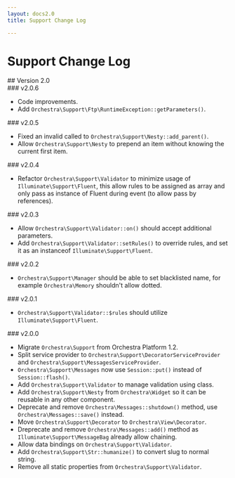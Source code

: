 ```yaml
---
layout: docs2.0
title: Support Change Log

---
```


# Support Change Log

<section id="v2.0">
## Version 2.0

<article id="v2.0.6">
### v2.0.6

* Code improvements.
* Add `Orchestra\Support\Ftp\RuntimeException::getParameters()`.

</article>

<article id="v2.0.5">
### v2.0.5

* Fixed an invalid called to `Orchestra\Support\Nesty::add_parent()`.
* Allow `Orchestra\Support\Nesty` to prepend an item without knowing the current first item.

</article>

<article id="v2.0.4">
### v2.0.4

* Refactor `Orchestra\Support\Validator` to minimize usage of `Illuminate\Support\Fluent`, this allow rules to be assigned as array and only pass as instance of Fluent during event (to allow pass by references).

</article>

<article id="v2.0.3">
### v2.0.3

* Allow `Orchestra\Support\Validator::on()` should accept additional parameters.
* Add `Orchestra\Support\Validator::setRules()` to override rules, and set it as an instanceof `Illuminate\Support\Fluent`.

</article>

<article id="v2.0.2">
### v2.0.2

* `Orchestra\Support\Manager` should be able to set blacklisted name, for example `Orchestra\Memory` shouldn't allow dotted.

</article>

<article id="v2.0.1">
### v2.0.1

* `Orchestra\Support\Validator::$rules` should utilize `Illuminate\Support\Fluent`.

</article>

<article id="v2.0.0">
### v2.0.0

* Migrate `Orchestra\Support` from Orchestra Platform 1.2.
* Split service provider to `Orchestra\Support\DecoratorServiceProvider` and `Orchestra\Support\MessagesServiceProvider`.
* `Orchestra\Support\Messages` now use `Session::put()` instead of `Session::flash()`.
* Add `Orchestra\Support\Validator` to manage validation using class.
* Add `Orchestra\Support\Nesty` from `Orchestra\Widget` so it can be reusable in any other component.
* Deprecate and remove `Orchestra\Messages::shutdown()` method, use `Orchestra\Messages::save()` instead.
* Move `Orchestra\Support\Decorator` to `Orchestra\View\Decorator`.
* Dreprecate and remove `Orchestra\Messages::add()` method as `Illuminate\Support\MessageBag` already allow chaining.
* Allow data bindings on `Orchestra\Support\Validator`.
* Add `Orchestra\Support\Str::humanize()` to convert slug to normal string.
* Remove all static properties from `Orchestra\Support\Validator`.


</article>

</section>
